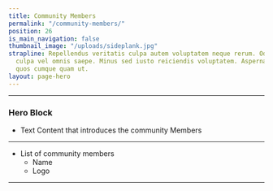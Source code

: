 ```yaml
---
title: Community Members
permalink: "/community-members/"
position: 26
is_main_navigation: false
thumbnail_image: "/uploads/sideplank.jpg"
strapline: Repellendus veritatis culpa autem voluptatem neque rerum. Odit eaque voluptatem
  culpa vel omnis saepe. Minus sed iusto reiciendis voluptatem. Aspernatur quia sequi
  quos cumque quam ut.
layout: page-hero
---
```


***
### Hero Block
+ Text Content that introduces the community Members

***

+ List of community members
    + Name
    + Logo

***